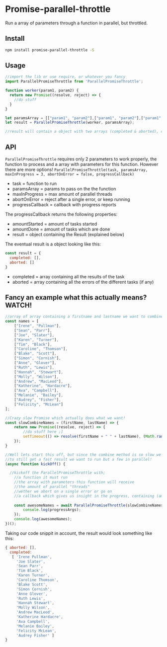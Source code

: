 # Promise-parallel-throttle
Run a array of parameters through a function in parallel, but throttled.

## Install 
```bash
npm install promise-parallel-throttle -S
```

## Usage

```js
//import the lib or use require, or whatever you fancy
import ParallelPromiseThrottle from 'ParallelPromiseThrottle';

function worker(param1, param2) {
  return new Promise((resolve, reject) => {
    //do stuff
  }
}

let paramsArray = [["param1", "param2"],["param1", "param2"],["param1", "param2"]];
let result = ParallelPromiseThrottle(worker, paramsArray);

//result will contain a object with two arrays (completed & aborted), containing the result of 'worker' with the different params out of the paramsArray.
```

## API
`ParallelPromiseThrottle` requires only 2 parameters to work properly, the function to process and a array with parameters for this function. However there are more options!
`ParallelPromiseThrottle(task, paramsArray, maxInProgress = 3, abortOnError = false, progressCallback)`

* task             = function to run
* paramsArray      = params to pass on the the function
* maxInProgress    = max amount of parallel threads
* abortOnError     = reject after a single error, or keep running
* progressCallback = callback with progress reports

The progressCallback returns the following properties:

* amountStarted = amount of tasks started
* amountDone    = amount of tasks which are done
* result        = object containing the Result (explained below)

The eventual result is a object looking like this:

```js
const result = {
  completed: [],
  aborted: []
}
```
* completed = array containing all the results of the task
* aborted   = array containing all the errors of the different tasks (if any)

## Fancy an example what this actually means? WATCH!

```js
//array of array containing a firstname and lastname we want to combine, with a nice space in between.
const names = [
	["Irene", "Pullman"],
	["Sean", "Parr"],
	["Joe", "Slater"],
	["Karen", "Turner"],
	["Tim", "Black"],
	["Caroline", "Thomson"],
	["Blake", "Scott"],
	["Simon", "Cornish"],
	["Anne", "Glover"],
	["Ruth", "Lewis"],
	["Hannah", "Stewart"],
	["Molly", "Wilson"],
	["Andrew", "MacLeod"],
	["Katherine", "Hardacre"],
	["Ava", "Campbell"],
	["Melanie", "Bailey"],
	["Audrey", "Fisher"],
	["Felicity", "McLean"]
];

//Crazy slow Promise which actually does what we want!
const slowCombineNames = (firstName, lastName) => {
	return new Promise((resolve, reject) => {
		//do stuff here ;]
		setTimeout(() => resolve(firstName + " " + lastName), (Math.random() * (1000 - 500) + 500));	
	});
}

//Well lets start this off, but since the combine method is so slow we want to run the combining of names in parallel (but not too much because imagine a slow server which can't handle too many connections, or another scenario involving high cpu load / memory usage on a server or your machine)
//to still get a fast result we want to run but a few in parallel!
(async function kickOff() {

  //kickoff the ParallelPromiseThrottle with;
    //a function it must run
    //the array with parameters this function will receive
    //the amount of parallel "threads"
    //wether we abort on a single error or go on
    //a callback which gives us insight in the progress, containing (amount started, amount completed, current result)
    
	const awesomeNames = await ParallelPromiseThrottle(slowCombineNames, names, 3, false, (...progressArgs) => {
		console.log(progressArgs);
	});
	console.log(awesomeNames);
})();

```


Taking our code snippit in account, the result would look something like this:
```js
{ aborted: [],
  completed:
   [ 'Irene Pullman',
     'Joe Slater',
     'Sean Parr',
     'Tim Black',
     'Karen Turner',
     'Caroline Thomson',
     'Blake Scott',
     'Simon Cornish',
     'Anne Glover',
     'Ruth Lewis',
     'Hannah Stewart',
     'Molly Wilson',
     'Andrew MacLeod',
     'Katherine Hardacre',
     'Ava Campbell',
     'Melanie Bailey',
     'Felicity McLean',
     'Audrey Fisher' ] 
}
```

